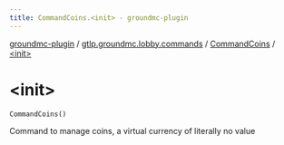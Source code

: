 ```yaml
---
title: CommandCoins.<init> - groundmc-plugin
---
```


[groundmc-plugin](../../index.html) / [gtlp.groundmc.lobby.commands](../index.html) / [CommandCoins](index.html) / [&lt;init&gt;](.)

# &lt;init&gt;

`CommandCoins()`

Command to manage coins, a virtual currency of literally no value

